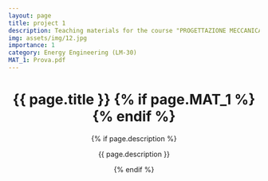 ```yaml
---
layout: page
title: project 1
description: Teaching materials for the course "PROGETTAZIONE MECCANICA COL METODO DEGLI ELEMENTI FINITI"
img: assets/img/12.jpg
importance: 1
category: Energy Engineering (LM-30)
MAT_1: Prova.pdf
---
```


<header class="post-header">
  <h1 class="post-title">{{ page.title }} {% if page.MAT_1 %}<a href="{{ page.MAT_1 | prepend: 'assets/pdf/' | relative_url}}" target="_blank" rel="noopener noreferrer" class="float-right"><i class="fas fa-file-pdf"></i></a>{% endif %}</h1>
    {% if page.description %}<p class="post-description">{{ page.description }}</p>{% endif %}
</header>
